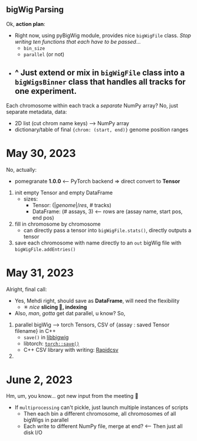 ## bigWig Parsing
Ok, __action plan__:
- Right now, using pyBigWig module, provides nice `bigWigFile` class. _Stop writing ten functions that each have to be passed_...
	- `bin_size`
	- `parallel` (or not)
- ^ Just extend or mix in `bigWigFile` class into a `bigWigsBinner` class that handles all tracks for __one__ experiment.
	- 

Each chromosome within each track a _separate_ NumPy array?
No, just separate metadata, data:
- 2D list (cut chrom name keys) --> NumPy array
- dictionary/table of final `{chrom: (start, end)}` genome position ranges

# May 30, 2023
No, actually:
- pomegranate __1.0.0__ <-- PyTorch backend => direct convert to __Tensor__
1. init empty Tensor and empty DataFrame
	- sizes:
		- Tensor: ($|genome|/res$, # tracks)
		- DataFrame: (# assays, 3) <-- rows are (assay name, start pos, end pos)
1. fill in chromosome by chromosome
	- can directly pass a tensor into `bigWigFile.stats()`, directly outputs a tensor
2. save each chromosome with name directly to an `out` bigWig file with `bigWigFile.addEntries()`

# May 31, 2023
Alright, final call:
- Yes, Mehdi right, should save as __DataFrame__, will need the flexibility
	- ✳ _nice_ __slicing 🔪, indexing__
- Also, _man_, _gotta_ get dat parallel, u know?
So,
1. parallel bigWig --> torch Tensors, CSV of {assay : saved Tensor filename} in C++
	- `save()` in [libbigwig](https://github.com/dpryan79/libBigWig/tree/master)
	- libtorch: [`torch::save()`](https://pytorch.org/cppdocs/api/function_namespacetorch_1a5775d727d867870953200dd89fd3dbb9.html#exhale-function-namespacetorch-1a5775d727d867870953200dd89fd3dbb9)
	- C++ CSV library with writing: [Rapidcsv](https://github.com/d99kris/rapidcsv)
2. 

# June 2, 2023
Hm, um, you know... got new input from the meeting 👀
- If `multiprocessing` can't pickle, just launch multiple instances of scripts
	- Then each bin a different chromosome, all chromosomes of all bigWigs in parallel
	- Each write to different NumPy file, merge at end? <-- Then just all disk I/O